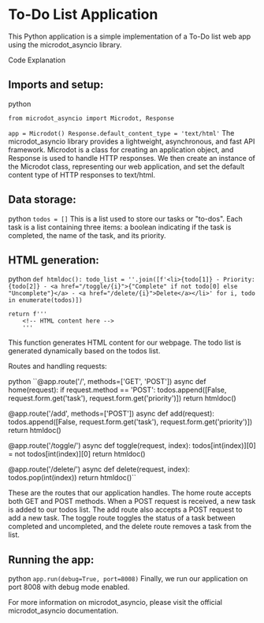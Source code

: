 # To-Do List Application

This Python application is a simple implementation of a To-Do list web app using the microdot_asyncio library.

Code Explanation
## Imports and setup:

python

``from microdot_asyncio import Microdot, Response``

``app = Microdot()
Response.default_content_type = 'text/html'``
The microdot_asyncio library provides a lightweight, asynchronous, and fast API framework. Microdot is a class for creating an application object, and Response is used to handle HTTP responses. We then create an instance of the Microdot class, representing our web application, and set the default content type of HTTP responses to text/html.

## Data storage:

python
``todos = []``
This is a list used to store our tasks or "to-dos". Each task is a list containing three items: a boolean indicating if the task is completed, the name of the task, and its priority.

## HTML generation:

python
``def htmldoc():
    todo_list = ''.join([f'<li>{todo[1]} - Priority: {todo[2]} - <a href="/toggle/{i}">{"Complete" if not todo[0] else "Uncomplete"}</a> - <a href="/delete/{i}">Delete</a></li>' for i, todo in enumerate(todos)])``

    return f'''
        <!-- HTML content here -->
        '''
This function generates HTML content for our webpage. The todo list is generated dynamically based on the todos list.

Routes and handling requests:

python
``@app.route('/', methods=['GET', 'POST'])
async def home(request):
    if request.method == 'POST':
        todos.append([False, request.form.get('task'), request.form.get('priority')])
    return htmldoc()

@app.route('/add', methods=['POST'])
async def add(request):
    todos.append([False, request.form.get('task'), request.form.get('priority')])
    return htmldoc()

@app.route('/toggle/<index>')
async def toggle(request, index):
    todos[int(index)][0] = not todos[int(index)][0]
    return htmldoc()

@app.route('/delete/<index>')
async def delete(request, index):
    todos.pop(int(index))
    return htmldoc()``
    
These are the routes that our application handles. The home route accepts both GET and POST methods. When a POST request is received, a new task is added to our todos list. The add route also accepts a POST request to add a new task. The toggle route toggles the status of a task between completed and uncompleted, and the delete route removes a task from the list.

## Running the app:

python
``app.run(debug=True, port=8008)``
Finally, we run our application on port 8008 with debug mode enabled.

For more information on microdot_asyncio, please visit the official microdot_asyncio documentation.
